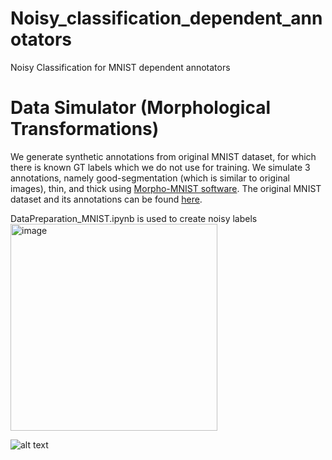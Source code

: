 # Noisy_classification_dependent_annotators
Noisy Classification for MNIST dependent annotators

# Data Simulator (Morphological Transformations)
We generate synthetic annotations from original MNIST dataset, for which there is known GT labels which we do not use for training. We simulate 3 annotations, namely good-segmentation (which is similar to original images), thin, and thick using [Morpho-MNIST software](https://github.com/dccastro/Morpho-MNIST). The original MNIST dataset and its annotations can be found [here](https://drive.google.com/file/d/19e2KVY0A-44fnsGUu--3I1n8vXtInvJw/view?usp=drive_link). 

DataPreparation_MNIST.ipynb is used to create noisy labels <img width="331" alt="image" src="https://github.com/Aigerim-aya/Noisy_classification_dependent_annotators/assets/95924311/cbbf08bf-d407-4933-8447-76a69e5b4ade">

![alt text](https://github.com/[Aigerim-aya]/[Noisy_classification_dependent_annotators]/annotators_noisy.png?raw=true)
